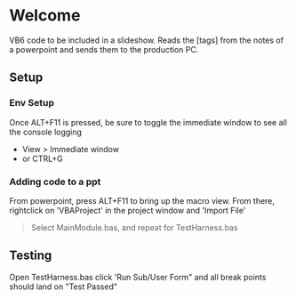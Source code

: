 # Welcome
VB6 code to be included in a slideshow. Reads the [tags] from the notes of a powerpoint and sends them to the production PC.

## Setup

### Env Setup
Once ALT+F11 is pressed, be sure to toggle the immediate window to see all the console logging 
 * View > Immediate window
 * or CTRL+G

### Adding code to a ppt
From powerpoint, press ALT+F11 to bring up the macro view.
From there, rightclick on 'VBAProject' in the project window and 'Import File'
 > Select MainModule.bas, and repeat for TestHarness.bas

## Testing
Open TestHarness.bas
click 'Run Sub/User Form" and all break points should land on "Test Passed"